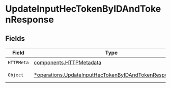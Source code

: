 # UpdateInputHecTokenByIDAndTokenResponse


## Fields

| Field                                                                                                                             | Type                                                                                                                              | Required                                                                                                                          | Description                                                                                                                       |
| --------------------------------------------------------------------------------------------------------------------------------- | --------------------------------------------------------------------------------------------------------------------------------- | --------------------------------------------------------------------------------------------------------------------------------- | --------------------------------------------------------------------------------------------------------------------------------- |
| `HTTPMeta`                                                                                                                        | [components.HTTPMetadata](../../models/components/httpmetadata.md)                                                                | :heavy_check_mark:                                                                                                                | N/A                                                                                                                               |
| `Object`                                                                                                                          | [*operations.UpdateInputHecTokenByIDAndTokenResponseBody](../../models/operations/updateinputhectokenbyidandtokenresponsebody.md) | :heavy_minus_sign:                                                                                                                | a list of any objects                                                                                                             |